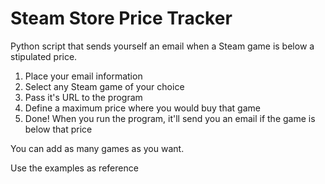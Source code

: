 # Steam Store Price Tracker

Python script that sends yourself an email when a Steam game is below a stipulated price.

1. Place your email information
2. Select any Steam game of your choice
3. Pass it's URL to the program
4. Define a maximum price where you would buy that game
5. Done! When you run the program, it'll send you an email if the game is below that price

You can add as many games as you want.

Use the examples as reference

